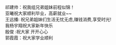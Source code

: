 祁建帅：祝我组兄弟姐妹前程似锦！
<br>
亚曦祝大家顺利毕业，高薪就业~~
<br>
王远播: 祝兄弟姐妹们生活无忧无虑,赚钱消费,享受时光!
<br>
我杨宇翔祝大家新年快乐
<br>
殷俊 :祝大家 开开心心
<br>
郭霞霞：祝大家学业顺利
<br>

